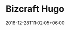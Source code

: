 ---
title: "Bizcraft Hugo"
date: 2018-12-28T11:02:05+06:00 
# type dont remove or customize
type : "docs"
---